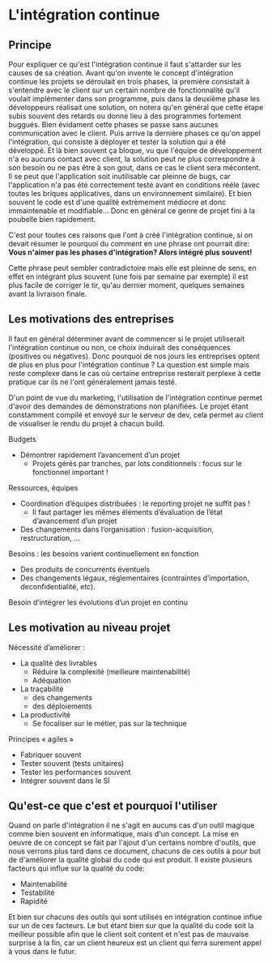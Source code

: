 # L'intégration continue

## Principe

Pour expliquer ce qu'est l'intégration continue il faut s'attarder sur les causes de sa création. Avant qu'on invente le concept d'intégration continue les projets se déroulait en trois phases, la première consistait à s'entendre avec le client sur un certain nombre de fonctionnalité qu'il voulait implémenter dans son programme, puis dans la deuxième phase les développeurs réalisait une solution, on notera qu'en général que cette étape subis souvent des retards ou donne lieu à des programmes fortement buggués. Bien évidament cette phases se passe sans aucunes communication avec le client. Puis arrive la dernière phases ce qu'on appel l'intégration, qui consiste à déployer et tester la solution qui a été développé. Et là bien souvent ça bloque, vu que l'équipe de développement n'a eu aucuns contact avec client, la solution peut ne plus correspondre à son besoin ou ne pas être à son gout, dans ce cas le client sera mécontent. Il se peut que l'application soit inutilisable car pleinne de bugs, car l'application n'a pas été correctement testé avant en conditions rééle (avec toutes les briques applicatives, dans un environnement similaire). Et bien souvent le code est d'une qualité extrèmement médiocre et donc immaintenable et modifiable... Donc en général ce genre de projet fini à la poubelle bien rapidement.

C'est pour toutes ces raisons que l'ont à créé l'intégration continue, si on devait résumer le pourquoi du comment en une phrase ont pourrait dire:
**Vous n'aimer pas les phases d'intégration? Alors intégré plus souvent!**

Cette phrase peut sembler contradictoire mais elle est pleinne de sens, en effet en intégrant plus souvent (une fois par semaine par exemple) il est plus facile de corriger le tir, qu'au dernier moment, quelques semaines avant la livraison finale.


## Les motivations des entreprises

Il faut en général déterminer avant de commencer si le projet utiliserait l'intégration continue ou non, ce choix induirait des conséquences (positives ou négatives). Donc pourquoi de nos jours les entreprises optent de plus en plus pour l'intégration continue ? La question est simple mais reste complexe dans le cas où certaine entreprise resterait perplexe à cette pratique car ils ne l'ont généralement jamais testé.

D'un point de vue du marketing, l'utilisation de l'intégration continue permet d'avoir des demandes de démonstrations non planifiées. Le projet étant constamment compilé et envoyé sur le serveur de dev, cela permet au client de visualiser le rendu du projet à chacun build.

<!-- Réecrire le paragraphe suivant -->

Budgets

* Démontrer rapidement l’avancement d’un projet
  * Projets gérés par tranches, par lots conditionnels : focus sur le fonctionnel important !

Ressources, équipes

* Coordination d’équipes distribuées : le reporting projet ne suffit pas !
  * Il faut partager les mêmes éléments d’évaluation de l’état d’avancement d’un projet
* Des changements dans l’organisation : fusion-acquisition, restructuration, …

Besoins : les besoins varient continuellement en fonction

* Des produits de concurrents éventuels
* Des changements légaux, réglementaires (contraintes d’importation, deconfidentialité, etc).

Besoin d’intégrer les évolutions d’un projet en continu

## Les motivation au niveau projet

<!-- Réecrire ce paragraphe -->


Nécessité d’améliorer :

* La qualité des livrables
  * Réduire la complexité (meilleure maintenabilité)
  * Adéquation
* La traçabilité
  * des changements
  * des déploiements
* La productivité
  * Se focaliser sur le métier, pas sur la technique

Principes « agiles »

* Fabriquer souvent
* Tester souvent (tests unitaires)
* Tester les performances souvent
* Intégrer souvent dans le SI

## Qu'est-ce que c'est et pourquoi l'utiliser

Quand on parle d'intégration il ne s'agit en aucuns cas d'un outil magique comme bien souvent en informatique, mais d'un concept. La mise en oeuvre de ce concept se fait par l'ajout d'un certains nombre d'outils, que nous verrons plus tard dans ce document, chacuns de ces outils à pour but de d'améliorer la qualité global du code qui est produit. Il existe plusieurs facteurs qui influe sur la qualité du code:

- Maintenabilité
- Testabilité
- Rapidité

Et bien sur chacuns des outils qui sont utilisés en intégration continue influe sur un de ces facteurs. Le but étant bien sur que la qualité du code soit la meilleur possible afin que le client soit content et n'est pas de mauvaise surprise à la fin, car un client heureux est un client qui ferra surement appel à vous dans le futur.
